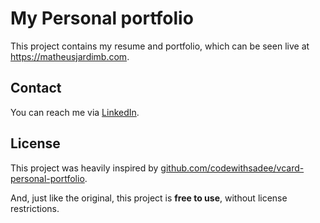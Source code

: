 # My Personal portfolio

This project contains my resume and portfolio, which can be seen live at https://matheusjardimb.com.

## Contact

You can reach me via [LinkedIn](https://www.linkedin.com/in/matheusjardimb/).

## License

This project was heavily inspired by [github.com/codewithsadee/vcard-personal-portfolio](https://github.com/codewithsadee/vcard-personal-portfolio).

And, just like the original, this project is **free to use**, without license restrictions.
